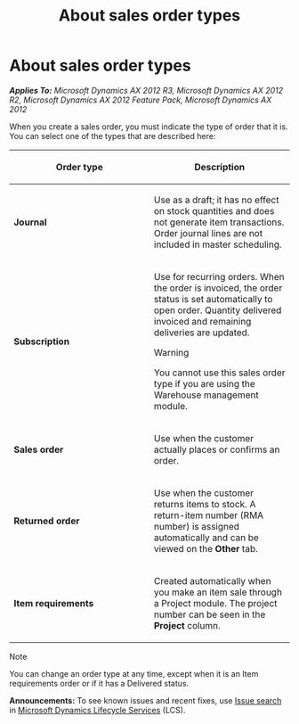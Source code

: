 ﻿---
title: About sales order types
TOCTitle: About sales order types
ms:assetid: df092bab-93ce-41cb-b955-9f7a958f3c95
ms:mtpsurl: https://technet.microsoft.com/en-us/library/Aa551278(v=AX.60)
ms:contentKeyID: 36059693
ms.date: 03/16/2015
mtps_version: v=AX.60
f1_keywords:
- types
- subscription
- sales order
- inquire
- inquire about orders
- order types
- create sales order
- create sales orders
- sales order journal
- sales order types
---

# About sales order types 


_**Applies To:** Microsoft Dynamics AX 2012 R3, Microsoft Dynamics AX 2012 R2, Microsoft Dynamics AX 2012 Feature Pack, Microsoft Dynamics AX 2012_

When you create a sales order, you must indicate the type of order that it is. You can select one of the types that are described here:

<table>
<colgroup>
<col style="width: 50%" />
<col style="width: 50%" />
</colgroup>
<thead>
<tr class="header">
<th><p>Order type</p></th>
<th><p>Description</p></th>
</tr>
</thead>
<tbody>
<tr class="odd">
<td><p><strong>Journal</strong></p></td>
<td><p>Use as a draft; it has no effect on stock quantities and does not generate item transactions. Order journal lines are not included in master scheduling.</p></td>
</tr>
<tr class="even">
<td><p><strong>Subscription</strong></p></td>
<td><p>Use for recurring orders. When the order is invoiced, the order status is set automatically to open order. Quantity delivered invoiced and remaining deliveries are updated.</p>
<div class="alert"> 

> [!WARNING]
> <P>You cannot use this sales order type if you are using the Warehouse management module.</P>


</div></td>
</tr>
<tr class="odd">
<td><p><strong>Sales order</strong></p></td>
<td><p>Use when the customer actually places or confirms an order.</p></td>
</tr>
<tr class="even">
<td><p><strong>Returned order</strong></p></td>
<td><p>Use when the customer returns items to stock. A return-item number (RMA number) is assigned automatically and can be viewed on the <strong>Other</strong> tab.</p></td>
</tr>
<tr class="odd">
<td><p><strong>Item requirements</strong></p></td>
<td><p>Created automatically when you make an item sale through a Project module. The project number can be seen in the <strong>Project</strong> column.</p></td>
</tr>
</tbody>
</table>



> [!NOTE]
> <P>You can change an order type at any time, except when it is an Item requirements order or if it has a Delivered status.</P>


  
**Announcements:** To see known issues and recent fixes, use [Issue search](http://go.microsoft.com/fwlink/?linkid=389258) in [Microsoft Dynamics Lifecycle Services](http://go.microsoft.com/fwlink/?linkid=306505) (LCS).

